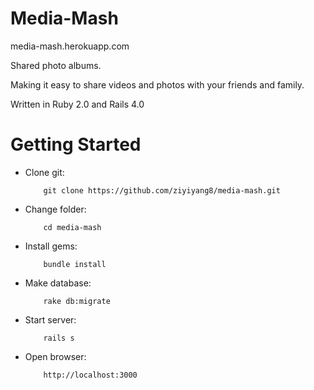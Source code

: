 # Media-Mash

media-mash.herokuapp.com

Shared photo albums.

Making it easy to share videos and photos with your friends and family.

Written in Ruby 2.0 and Rails 4.0

# Getting Started

* Clone git:

          git clone https://github.com/ziyiyang8/media-mash.git

* Change folder:

          cd media-mash

* Install gems:

          bundle install

* Make database:

          rake db:migrate

* Start server:

          rails s

* Open browser:

          http://localhost:3000

